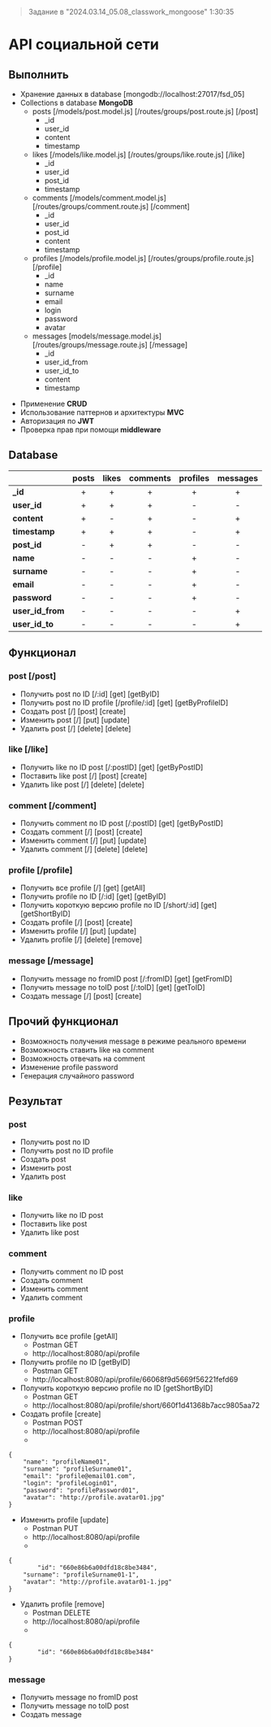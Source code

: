 > Задание в "2024.03.14_05.08_classwork_mongoose" 1:30:35

# API социальной сети

## Выполнить
+ Хранение данных в database [mongodb://localhost:27017/fsd_05]
+ Collections в database **MongoDB**
	* posts
						[/models/post.model.js]
						[/routes/groups/post.route.js]
						[/post]
		- _id
		+ user_id
		+ content
		+ timestamp
	* likes
						[/models/like.model.js]
						[/routes/groups/like.route.js]
						[/like]
		- _id
		+ user_id
		+ post_id
		+ timestamp
	* comments
						[/models/comment.model.js]
						[/routes/groups/comment.route.js]
						[/comment]
		- _id
		+ user_id
		+ post_id
		+ content
		+ timestamp
	* profiles
						[/models/profile.model.js]
						[/routes/groups/profile.route.js]
						[/profile]
		- _id
		+ name
		+ surname
		+ email
		+ login
		+ password
		+ avatar
	* messages
						[models/message.model.js]
						[/routes/groups/message.route.js]
						[/message]
		- _id
		+ user_id_from
		+ user_id_to
		+ content
		+ timestamp
- Применение **CRUD**
- Использование паттернов и архитектуры **MVC**
- Авторизация по **JWT**
- Проверка прав при помощи **middleware**

## Database

|                |posts|likes|comments|profiles|messages|
|:---------------|:---:|:---:|:------:|:------:|:------:|
|**\_id**        |+    |+    |+       |+       |+       |
|**user_id**     |+    |+    |+       |-       |-       |
|**content**     |+    |-    |+       |-       |+       |
|**timestamp**   |+    |+    |+       |-       |+       |
|**post_id**     |-    |+    |+       |-       |-       |
|**name**        |-    |-    |-       |+       |-       |
|**surname**     |-    |-    |-       |+       |-       |
|**email**       |-    |-    |-       |+       |-       |
|**password**    |-    |-    |-       |+       |-       |
|**user_id_from**|-    |-    |-       |-       |+       |
|**user_id_to**  |-    |-    |-       |-       |+       |

## Функционал

### post \[/post]
- Получить post по ID
	[/:id]					[get]			[getByID]
- Получить post по ID profile
	[/profile/:id]	[get]			[getByProfileID]
- Создать post
	[/]							[post]		[create]
- Изменить post
	[/]							[put]			[update]
- Удалить post
	[/]							[delete]	[delete]
### like \[/like]
-  Получить like по ID post
	[/:postID]			[get]			[getByPostID]
-  Поставить like post
	[/]							[post]		[create]
-  Удалить like post
	[/]							[delete]	[delete]
### comment \[/comment]
* Получить comment по ID post
	[/:postID]			[get]			[getByPostID]
* Создать comment
	[/]							[post]		[create]
* Изменить comment
	[/]							[put]			[update]
* Удалить comment
	[/]							[delete]	[delete]
### profile \[/profile]
+ Получить все profile
	[/]							[get]			[getAll]
+ Получить profile по ID
	[/:id]					[get]			[getByID]
+ Получить короткую версию profile по ID
	[/short/:id]		[get]			[getShortByID]
+ Создать profile
	[/]							[post]		[create]
+ Изменить profile
	[/]							[put]			[update]
+ Удалить profile
	[/]							[delete]	[remove]
### message \[/message]
* Получить message по fromID post
	[/:fromID]			[get]		[getFromID]
* Получить message по toID post
	[/:toID]				[get]		[getToID]
* Создать message
	[/]							[post]		[create]
	
## Прочий функционал
- Возможность получения message в режиме реального времени
- Возможность ставить like на comment
- Возможность отвечать на comment
- Изменение profile password
- Генерация случайного password

## Результат

### post
- Получить post по ID
- Получить post по ID profile
- Создать post
- Изменить post
- Удалить post

### like
-  Получить like по ID post
-  Поставить like post
-  Удалить like post

### comment
- Получить comment по ID post
- Создать comment
- Изменить comment
- Удалить comment

### profile
+ Получить все profile		[getAll]
	- Postman GET
	- http://localhost:8080/api/profile
+ Получить profile по ID	[getByID]
	- Postman GET
	- http://localhost:8080/api/profile/66068f9d5669f56221fefd69
+ Получить короткую версию profile по ID	[getShortByID]
	- Postman GET
	- http://localhost:8080/api/profile/short/660f1d41368b7acc9805aa72
+ Создать profile					[create]
	- Postman POST
	- http://localhost:8080/api/profile
	*
``` Body raw JSON
{
    "name": "profileName01",
    "surname": "profileSurname01",
    "email": "profile@email01.com",
    "login": "profileLogin01",
    "password": "profilePassword01",
    "avatar": "http://profile.avatar01.jpg"
}
```
+	Изменить profile				[update]
	-	Postman PUT
	-	http://localhost:8080/api/profile
	*
``` Body raw JSON
{
		"id": "660e86b6a00dfd18c8be3484",
    "surname": "profileSurname01-1",
    "avatar": "http://profile.avatar01-1.jpg"
}
```
+ Удалить profile					[remove]
	+ Postman DELETE
	-	http://localhost:8080/api/profile
	*
``` Body raw JSON
{
		"id": "660e86b6a00dfd18c8be3484"
}
```

### message
- Получить message по fromID post
- Получить message по toID post
- Создать message